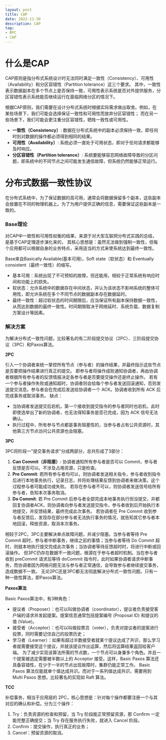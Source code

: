 ```yaml
---
layout: post
title: CAP
date: 2022-11-30
description: CAP
tag:
- RPC
- CAP
---
```


# 什么是CAP

CAP原则是指分布式系统设计时无法同时满足一致性（Consistency）、可用性（Availability）和分区容错性（Partition tolerance）这三个要求。
其中，一致性表示数据副本在多个节点上是否保持一致，可用性表示系统是否对外提供服务，分区容错性表示系统能否继续运行在面临网络分区的情况下。

根据CAP原则，我们需要在设计分布式系统时根据实际需求做出取舍。例如，在某些场景下，我们可能会选择保证一致性和可用性而放弃分区容错性；
而在另一些场景下，我们可能会更注重分区容错性，牺牲一致性或可用性。

* **一致性（Consistency）**: 数据在分布式系统中的副本必须保持一致，即任何时刻对数据的操作都必须得到相同的结果。
* **可用性（Availability）**: 系统必须一直处于可用状态，即对于任何请求都能够及时响应。
* **分区容错性（Partition tolerance）**: 系统要能够容忍网络故障导致的分区问题，即系统中的不同节点之间可能发生通信故障，但系统仍然能够正常运行。

# 分布式数据一致性协议

在分布式系统中，为了保证数据的高可用，通常会将数据保留多个副本，这些副本会放置在不同的物理机器上。为了为用户提供正确的信息，需要保证这些副本是一致的。

### Base理论

对CAP中一致性和可用性权衡的结果，来源于对大型互联网分布式实践的总结，是基于CAP定理逐步演化来的，
其核心思想是：虽然无法做到强制一致性，但每个应用都可以根据自身的业务特点，采用适当的方式来使系统达到最终一致性。

Base来自Basically Available(基本可用)，Soft state（软状态）和 Eventually consistent（最终一致性）的缩写。
* 基本可用：系统出现了不可预知的故障，但还能用，相较于正常系统有响应时间和功能上的损失。
* 软状态：允许系统中的数据存在中间状态，并认为该状态不影响系统的整体可用性，即允许系统在多个不同节点的数据副本存在数据延时。
* 最终一致性：超过软状态的时间期限后，应当保证所有副本保持数据一致性，从而达到数据的最终一致性。时间期限取决于网络延时、系统负载、数据复制方案设计等因素。

### 解决方案
为解决分布式一致性问题，比较著名的有二阶段提交协议（2PC）、三阶段提交协议（3PC）和Paxos算法。

**2PC**

引入一个协调者来统一掌控所有节点（参与者）的操作结果，并最终指示这些节点是否要把操作结果进行真正的提交。
即参与者将操作成败通知协调者，再由协调者根据所有参与者的反馈情报决定各参与者是否要提交操作还是终止操作。 若有一个参与者操作失败或通知超时，协调者则会给每个参与者发送回滚通知，否则发送提交消息。参与者会在完成后发送给协调者一个 ACK。协调者收到所有 ACK 后完成事务或取消事务。
缺点：
* 当协调者发送提交后宕机，第一个接收到提交指令的参与者同时也宕机，此时即使选举出了新的协调者，也无法得知事务是否已完成，因为 ACK 信号无法确认。
* 执行过程中，所有参与节点都是事务阻塞性的，当参与者占有公共资源时，其他第三方节点访问公共资源也会阻塞。

**3PC**

3PC将阶段一"提交事务请求"分成两部分，总共形成了3部分：

1. **Can Commit（非阻塞）**: 协调者通知所有参与者是否可以 Commit，参与者反馈是否可以。不涉及占用资源，只是检查。
2. **Pre Commit**: 若所有参与者均可以，则协调者发送相关指令，参与者收到指令后进行本地事务执行，记录日志，并将处理结果反馈到协调者来做决策。这个过程参与者可能成功或失败。
若存在参与者不可以，则协调者发送信号给所有参与者，告知本次事务取消。
3. **Do Commit**: 若 Pre Commit 后参与者全部完成本地事务执行但没提交，并都回复协调者ACK，则协调者向参与者发送提交指令，参与者收到后开始执行本地提交，并反馈结果，最终完成此次事务。
若协调者在 Pre Commit 收到参与者反馈后，发现存在部分参与者无法执行事务的情况，就告知其它参与者本地回滚，释放资源，取消本次事务。

相较于2PC，3PC主要解决单点故障问题，并减少阻塞。当参与者等待 Pre Commit 超时，参与者中断事务，继续之前的事情；当参与者等待 Do Commit 超时，则就本地执行提交完成此次事务；当协调者等待反馈超时时，将进行中断或回滚操作。
但3PC仍存在数据不一致问题，根源在于参与者超时机制。当在参与者收到 preCommit 请求后等待 doCommit 指令时，此时如果协调者请求中断事务，而协调者因为网络问题无法与参与者正常通信，会导致参与者继续提交事务，造成数据不一致。
无论2PC还是3PC都无法彻底解决分布式一致性问题。只有一种一致性算法，即Paxos算法。

**Paxos算法**

Basic Paxos算法中，有3种角色：
* 提议者（Proposer）：也可以叫做协调者（coordinator），提议者负责接受客户端的请求并发起提案。提案信息通常包括提案编号 (Proposal ID) 和提议的值 (Value)。
* 接受者（Acceptor）：也可以叫做投票员（voter），负责对提议者的提案进行投票，同时需要记住自己的投票历史；
* 学习者（Learner）：如果有超过半数接受者就某个提议达成了共识，那么学习者就需要接受这个提议，并就该提议作出运算，然后将运算结果返回给客户端。
为了减少实现该算法所需的节点数，一个节点可以身兼多个角色。并且一个提案被选定需要被半数以上的 Acceptor 接受。这样，Basic Paxos 算法还具备容错性，在少于一半的节点出现故障时，集群仍能正常工作。
Basic Paxos 算法仅能就单个值达成共识。而对于一系列值达成共识，需要用到 Multi Paxos 思想。比较著名的实现如 Raft 算法。

**TCC**

补偿事务，相当于应用层的 2PC，核心思想是：针对每个操作都要注册一个与其对应的确认和补偿。分为三个操作：
1. Try：负责资源的检查和预留，当 Try 阶段能正常预留资源，那 Confirm 一定能完整正确提交；当 Try 存在服务执行失败，就进入 Cancel 阶段。 
2. Confirm：提交操作，执行真正的业务； 
3. Cancel：预留资源的取消。